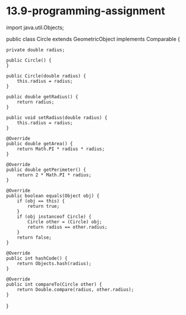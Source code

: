 # 13.9-programming-assignment
import java.util.Objects;

public class Circle extends GeometricObject implements Comparable<Circle> {

    private double radius;

    public Circle() {
    }

    public Circle(double radius) {
        this.radius = radius;
    }

    public double getRadius() {
        return radius;
    }

    public void setRadius(double radius) {
        this.radius = radius;
    }

    @Override
    public double getArea() {
        return Math.PI * radius * radius;
    }

    @Override
    public double getPerimeter() {
        return 2 * Math.PI * radius;
    }

    @Override
    public boolean equals(Object obj) {
        if (obj == this) {
            return true;
        }
        if (obj instanceof Circle) {
            Circle other = (Circle) obj;
            return radius == other.radius;
        }
        return false;
    }

    @Override
    public int hashCode() {
        return Objects.hash(radius);
    }

    @Override
    public int compareTo(Circle other) {
        return Double.compare(radius, other.radius);
    }
}

